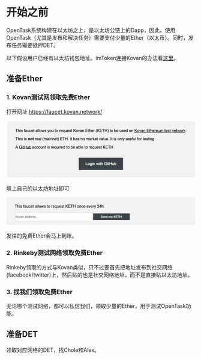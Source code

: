 # 开始之前
OpenTask系统构建在以太坊之上，是以太坊公链上的Dapp，因此，使用OpenTask（尤其是发布和解决任务）需要支付少量的Ether（以太币）。同时，发布任务需要抵押DET。

以下假设用户已经有以太坊钱包地址。imToken连接Kovan的办法看[这里](imToken.md)。

## 准备Ether

### 1. Kovan测试网领取免费Ether

打开网址 <https://faucet.kovan.network/>

![kovan-faucet-login-with-github](./images/kovan-faucet-login-with-github.png)

填上自己的以太坊地址即可

![kovan-faucet-eth-address](./images/kovan-faucet-eth-address.png)

发往的免费Ether会马上到账。

### 2. Rinkeby测试网络领取免费Ether

Rinkeby领取的方式与Kovan类似，只不过要首先把地址发布到社交网络(facebook/twitter)上，然后贴的也是社交网络地址，而不是直接贴以太坊地址。

### 3. 找我们领取免费Ether

无论哪个测试网络，都可以私信我们，领取少量的Ether，用于测试OpenTask功能。

## 准备DET

领取对应网络的DET，找Chole和Alex。